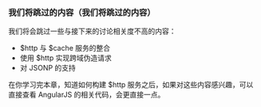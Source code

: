 ### 我们将跳过的内容（我们将跳过的内容）

我们将会跳过一些与接下来的讨论相关度不高的内容：

- $http 与 $cache 服务的整合
- 使用 $http 实现跨域伪造请求
- 对 JSONP 的支持

在你学习完本章，知道如何构建 $http 服务之后，如果对这些内容感兴趣，可以直接查看 AngularJS 的相关代码，会更直接一点。